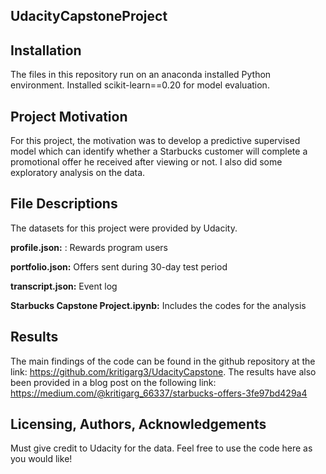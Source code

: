 ## UdacityCapstoneProject


## **Installation**

The files in this repository run on an anaconda installed Python environment. Installed scikit-learn==0.20 for model evaluation.

## **Project Motivation**

For this project, the motivation was to develop a predictive supervised model which can identify whether a Starbucks customer will complete a promotional offer he received after viewing or not. I also did some exploratory analysis on the data.

## **File Descriptions**

The datasets for this project were provided by Udacity.

**profile.json:** : Rewards program users

**portfolio.json:** Offers sent during 30-day test period

**transcript.json:** Event log

**Starbucks Capstone Project.ipynb:** Includes the codes for the analysis

## **Results**

The main findings of the code can be found in the github repository at the link: https://github.com/kritigarg3/UdacityCapstone. The results have also been provided in a blog post on the following link: https://medium.com/@kritigarg_66337/starbucks-offers-3fe97bd429a4

## **Licensing, Authors, Acknowledgements**

Must give credit to Udacity for the data. Feel free to use the code here as you would like!
